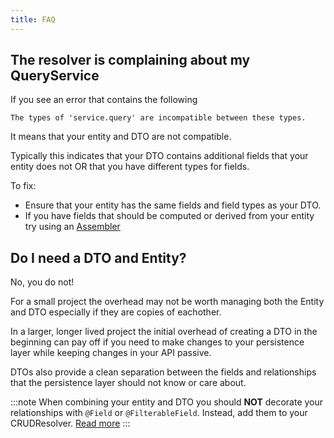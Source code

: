 ```yaml
---
title: FAQ
---
```


## The resolver is complaining about my QueryService

If you see an error that contains the following 

```
The types of 'service.query' are incompatible between these types.
```

It means that your entity and DTO are not compatible. 

Typically this indicates that your DTO contains additional fields that your entity does not OR that you have different types for fields. 

To fix:
* Ensure that your entity has the same fields and field types as your DTO.
* If you have fields that should be computed or derived from your entity try using an [Assembler](./concepts/assemblers) 

## Do I need a DTO and Entity?

No, you do not! 

For a small project the overhead may not be worth managing both the Entity and DTO especially if they are copies of eachother.

In a larger, longer lived project the initial overhead of creating a DTO in the beginning can pay off if you need to make changes to your persistence layer while keeping changes in your API passive. 

DTOs also provide a clean separation between the fields and relationships that the persistence layer should not know or care about.

:::note
When combining your entity and DTO you should **NOT** decorate your relationships with `@Field` or `@FilterableField`. Instead, add them to your CRUDResolver. [Read more](./typeorm/usage#relations)
:::
